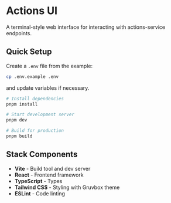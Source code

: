 # Actions UI

A terminal-style web interface for interacting with actions-service endpoints.

## Quick Setup

Create a `.env` file from the example:

```bash
cp .env.example .env
```

and update variables if necessary.

```bash
# Install dependencies
pnpm install

# Start development server
pnpm dev

# Build for production
pnpm build
```

## Stack Components

- **Vite** - Build tool and dev server
- **React** - Frontend framework
- **TypeScript** - Types
- **Tailwind CSS** - Styling with Gruvbox theme
- **ESLint** - Code linting
